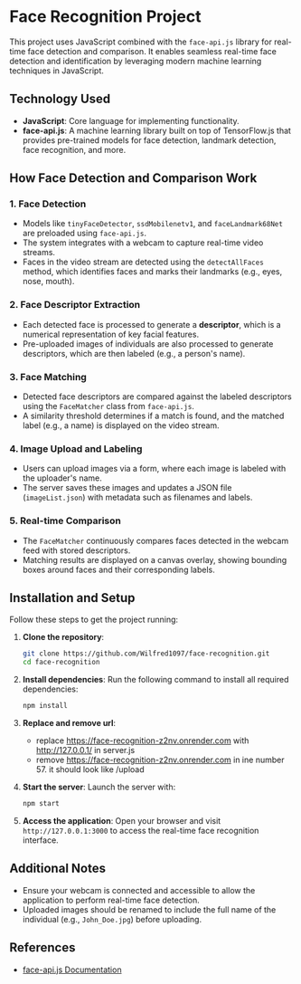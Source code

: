 # Face Recognition Project

This project uses JavaScript combined with the `face-api.js` library for real-time face detection and comparison. It enables seamless real-time face detection and identification by leveraging modern machine learning techniques in JavaScript.

## Technology Used

- **JavaScript**: Core language for implementing functionality.
- **face-api.js**: A machine learning library built on top of TensorFlow.js that provides pre-trained models for face detection, landmark detection, face recognition, and more.

## How Face Detection and Comparison Work

### 1. Face Detection
- Models like `tinyFaceDetector`, `ssdMobilenetv1`, and `faceLandmark68Net` are preloaded using `face-api.js`.
- The system integrates with a webcam to capture real-time video streams.
- Faces in the video stream are detected using the `detectAllFaces` method, which identifies faces and marks their landmarks (e.g., eyes, nose, mouth).

### 2. Face Descriptor Extraction
- Each detected face is processed to generate a **descriptor**, which is a numerical representation of key facial features.
- Pre-uploaded images of individuals are also processed to generate descriptors, which are then labeled (e.g., a person's name).

### 3. Face Matching
- Detected face descriptors are compared against the labeled descriptors using the `FaceMatcher` class from `face-api.js`.
- A similarity threshold determines if a match is found, and the matched label (e.g., a name) is displayed on the video stream.

### 4. Image Upload and Labeling
- Users can upload images via a form, where each image is labeled with the uploader's name.
- The server saves these images and updates a JSON file (`imageList.json`) with metadata such as filenames and labels.

### 5. Real-time Comparison
- The `FaceMatcher` continuously compares faces detected in the webcam feed with stored descriptors.
- Matching results are displayed on a canvas overlay, showing bounding boxes around faces and their corresponding labels.

## Installation and Setup

Follow these steps to get the project running:

1. **Clone the repository**:
   ```bash
   git clone https://github.com/Wilfred1097/face-recognition.git
   cd face-recognition
   ```

2. **Install dependencies**:
   Run the following command to install all required dependencies:
   ```bash
   npm install
   ```

3. **Replace and remove url**:
   - replace https://face-recognition-z2nv.onrender.com with http://127.0.0.1/ in server.js
   - remove https://face-recognition-z2nv.onrender.com in ine number 57. it should look like /upload

3. **Start the server**:
   Launch the server with:
   ```bash
   npm start
   ```

4. **Access the application**:
   Open your browser and visit `http://127.0.0.1:3000` to access the real-time face recognition interface.

## Additional Notes
- Ensure your webcam is connected and accessible to allow the application to perform real-time face detection.
- Uploaded images should be renamed to include the full name of the individual (e.g., `John_Doe.jpg`) before uploading.

## References
- [face-api.js Documentation](https://github.com/justadudewhohacks/face-api.js)
